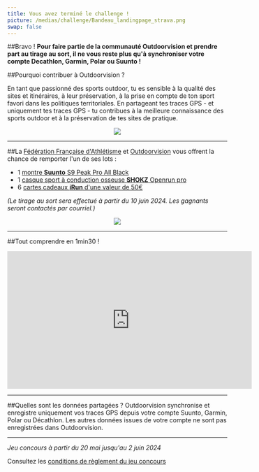 ```yaml
---
title: Vous avez terminé le challenge !
picture: /medias/challenge/Bandeau_landingpage_strava.png
swap: false
---
```




##Bravo !
**Pour faire partie de la communauté Outdoorvision et prendre part au tirage au sort, il ne vous reste plus qu'à synchroniser votre compte Decathlon, Garmin, Polar ou Suunto !**
<participate></participate>

##Pourquoi contribuer à Outdoorvision ?

En tant que passionné des sports outdoor, tu es sensible à la qualité des sites et itinéraires, à leur préservation, à la prise en compte de ton sport favori dans les politiques territoriales. 
En partageant tes traces GPS - et uniquement tes traces GPS - tu contribues à la meilleure connaissance des sports outdoor et à la préservation de tes sites de pratique.

<p align="center">
  <img src="/medias/challenge/Contribue trail drome.png">
</p>

---


##La [Fédération Française d'Athlétisme](https://www.athle.fr/) et [Outdoorvision](https://www.outdoorvision.fr) vous offrent la chance de remporter l'un de ses lots : 


- 1 [montre **Suunto** S9 Peak Pro All Black](https://www.suunto.com/fr-fr/Produits/Montres-de-sport/suunto-9-peak-pro/suunto-9-peak-pro-all-black/)
- 1 [casque sport à conduction osseuse **SHOKZ** Openrun pro](https://fr.shokz.com/) 
- 6 [cartes cadeaux **iRun** d'une valeur de 50€](https://www.i-run.fr/lpage/boutique-ffa-athle.html)
 

*(Le tirage au sort sera effectué à partir du 10 juin 2024. Les gagnants seront contactés par courriel.)*

<p align="center">
  <img src="/medias/challenge/banniere_lots_strava.png">
</p>


---



##Tout comprendre en 1min30 !
<p align="center">
<iframe width="560" height="315" src="https://www.youtube.com/embed/Sua7VDlhBs4" title="YouTube video player" frameborder="0" allow="accelerometer; autoplay; clipboard-write; encrypted-media; gyroscope; picture-in-picture" allowfullscreen></iframe>
</p>


---

##Quelles sont les données partagées ?
Outdoorvision synchronise et enregistre uniquement vos traces GPS depuis votre compte Suunto, Garmin, Polar ou Décathlon. Les autres données issues de votre compte ne sont pas enregistrées dans Outdoorvision.

---

*Jeu concours à partir du 20 mai jusqu'au 2 juin 2024* 

Consultez les [conditions de règlement du jeu concours](/medias/challenge/Reglement_challenge_Strava.pdf)
<p></p>
